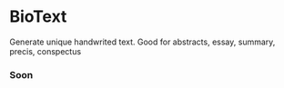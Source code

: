 # BioText
Generate unique handwrited text. Good for abstracts, essay, summary, precis, conspectus



### Soon
